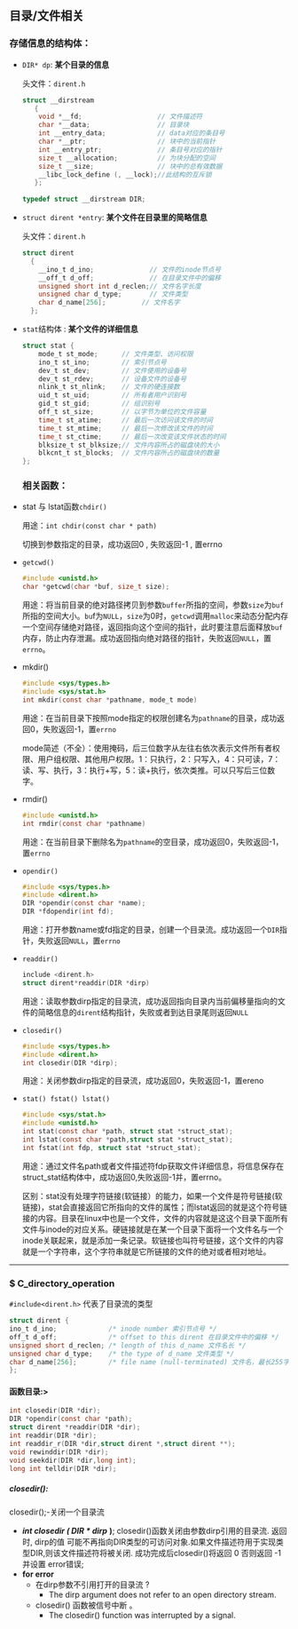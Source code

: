 ## 目录/文件相关

### 存储信息的结构体：

- `DIR* dp`: **某个目录的信息**

  头文件：`dirent.h`

  ```c
  struct __dirstream   
     {   
      void *__fd;                   // 文件描述符
      char *__data;                 // 目录块
      int __entry_data;             // data对应的条目号   
      char *__ptr;                  // 块中的当前指针
      int __entry_ptr;              // 条目号对应的指针  
      size_t __allocation;          // 为块分配的空间
      size_t __size;                // 块中的总有效数据
      __libc_lock_define (, __lock);//此结构的互斥锁
     };   
      
  typedef struct __dirstream DIR;  
  ```

- `struct dirent *entry`: **某个文件在目录里的简略信息**

  头文件：`dirent.h`

  ```c
  struct dirent
    {
      __ino_t d_ino;              // 文件的inode节点号
      __off_t d_off;              // 在目录文件中的偏移
      unsigned short int d_reclen;// 文件名字长度
      unsigned char d_type;       // 文件类型 
      char d_name[256];		    // 文件名字 
    };
  ```

- `stat`结构体 : **某个文件的详细信息**

  ```c
  struct stat {   
      mode_t st_mode;      // 文件类型、访问权限   
      ino_t st_ino;        // 索引节点号   
      dev_t st_dev;        // 文件使用的设备号   
      dev_t st_rdev;       // 设备文件的设备号   
      nlink_t st_nlink;    // 文件的硬连接数    
      uid_t st_uid;        // 所有者用户识别号   
      gid_t st_gid;        // 组识别号   
      off_t st_size;       // 以字节为单位的文件容量   
      time_t st_atime;     // 最后一次访问该文件的时间   
      time_t st_mtime;     // 最后一次修改该文件的时间   
      time_t st_ctime;     // 最后一次改变该文件状态的时间   
      blksize_t st_blksize;// 文件内容所占的磁盘块的大小   
      blkcnt_t st_blocks;  // 文件内容所占的磁盘块的数量  
  };  
  ```
  ### 相关函数：

- stat 与 lstat函数`chdir()`

    用途：`int chdir(const char * path)`        

    切换到参数指定的目录，成功返回0 , 失败返回-1 , 置errno

- `getcwd()`
	
	```c     	
	#include <unistd.h>
	char *getcwd(char *buf, size_t size);
	```
	用途：将当前目录的绝对路径拷贝到参数`buffer`所指的空间，参数`size`为`buf`所指的空间大小。`bu`f为`NULL`，`size`为0时，`getcwd`调用`malloc`来动态分配内存一个空间存储绝对路径，返回指向这个空间的指针，此时要注意后面释放`buf`内存，防止内存泄漏。成功返回指向绝对路径的指针，失败返回`NULL`，置`errno`。
	
- mkdir()

    ```c
    #include <sys/types.h> 
    #include <sys/stat.h>
    int mkdir(const char *pathname, mode_t mode) 
    ```

    用途：在当前目录下按照mode指定的权限创建名为`pathname`的目录，成功返回0，失败返回-1，置`errno`

    mode简述（不全）：使用掩码，后三位数字从左往右依次表示文件所有者权限、用户组权限、其他用户权限。1：只执行，2：只写入，4：只可读，7：读、写、执行，3：执行+写，5：读+执行，依次类推。可以只写后三位数字。

- rmdir()
  ```c
  #include <unistd.h>
  int rmdir(const char *pathname)
  ```
    用途：在当前目录下删除名为`pathname`的空目录，成功返回0，失败返回-1，置`errno`

- `opendir()`                    
	
    ```c	
    #include <sys/types.h>
    #include <dirent.h>
    DIR *opendir(const char *name);
	DIR *fdopendir(int fd);
    ```
	用途：打开参数name或fd指定的目录，创建一个目录流。成功返回一个`DIR`指针，失败返回`NULL`，置`errno`
	
- `readdir()`
  ```c
  include <dirent.h>
  struct dirent*readdir(DIR *dirp)
  ```
  用途：读取参数dirp指定的目录流，成功返回指向目录内当前偏移量指向的文件的简略信息的`dirent`结构指针，失败或者到达目录尾则返回`NULL`

- `closedir()`
  
  ```c
  #include <sys/types.h>
  #include <dirent.h>
  int closedir(DIR *dirp);
  ```
  用途：关闭参数dirp指定的目录流，成功返回0，失败返回-1，置ereno
  
- `stat() fstat() lstat()` 
  
  ```c
  #include <sys/stat.h>  
  #include <unistd.h>
  int stat(const char *path, struct stat *struct_stat);
  int lstat(const char *path,struct stat *struct_stat);
  int fstat(int fdp, struct stat *struct_stat);
  ```
  用途：通过文件名path或者文件描述符fdp获取文件详细信息，将信息保存在struct_stat结构体中，成功返回0,失败返回-1并，置errno。
  
  区别：stat没有处理字符链接(软链接）的能力，如果一个文件是符号链接(软链接)，stat会直接返回它所指向的文件的属性；而lstat返回的就是这个符号链接的内容。目录在linux中也是一个文件，文件的内容就是这这个目录下面所有文件与inode的对应关系。硬链接就是在某一个目录下面将一个文件名与一个inode关联起来，就是添加一条记录。软链接也叫符号链接，这个文件的内容就是一个字符串，这个字符串就是它所链接的文件的绝对或者相对地址。
































---

### $ C_directory_operation
`#include<dirent.h>`
代表了目录流的类型 
```c
struct dirent {
ino_t d_ino;             /* inode number 索引节点号 */ 
off_t d_off;             /* offset to this dirent 在目录文件中的偏移 */  
unsigned short d_reclen; /* length of this d_name 文件名长 */  
unsigned char d_type;    /* the type of d_name 文件类型 */  
char d_name[256];        /* file name (null-terminated) 文件名，最长255字符 */  
};
```
#### 函数目录:>
```c
int closedir(DIR *dir);
DIR *opendir(const char *path);
struct dirent *readdir(DIR *dir);
int readdir(DIR *dir);
int readdir_r(DIR *dir,struct dirent *,struct dirent **);
void rewinddir(DIR *dir);
void seekdir(DIR *dir,long int);
long int telldir(DIR *dir);
```
##### closedir():
closedir();-关闭一个目录流 
* ***int closedir ( DIR \* dirp*** **)**;
closedir()函数关闭由参数dirp引用的目录流. 返回时, dirp的值 可能不再指向DIR类型的可访问对象.如果文件描述符用于实现类型DIR,则该文件描述符将被关闭. 成功完成后closedir()将返回 0 否则返回 -1 并设置 error错误;  
* **for error**
    * 在dirp参数不引用打开的目录流 ? 
        * The dirp argument does not refer to an open directory stream.
    * closedir() 函数被信号中断 。 
        * The closedir() function was interrupted by a signal.
